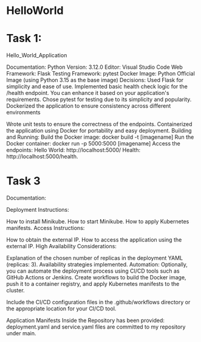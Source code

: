 # HelloWorld

Task 1:
============
Hello_World_Application

Documentation:
Python Version: 3.12.0
Editor: Visual Studio Code
Web Framework: Flask
Testing Framework: pytest
Docker Image: Python Official Image (using Python 3.15 as the base image)
Decisions:
Used Flask for simplicity and ease of use.
Implemented basic health check logic for the /health endpoint. You can enhance it based on your application's requirements.
Chose pytest for testing due to its simplicity and popularity.
Dockerized the application to ensure consistency across different environments

Wrote unit tests to ensure the correctness of the endpoints.
Containerized the application using Docker for portability and easy deployment.
Building and Running:
Build the Docker image: docker build -t [imagename]
Run the Docker container: docker run -p 5000:5000 [imagename]
Access the endpoints:
Hello World: http://localhost:5000/
Health: http://localhost:5000/health.


Task 3
===========

Documentation:

Deployment Instructions:

How to install Minikube.
How to start Minikube.
How to apply Kubernetes manifests.
Access Instructions:

How to obtain the external IP.
How to access the application using the external IP.
High Availability Considerations:

Explanation of the chosen number of replicas in the deployment YAML (replicas: 3).
Availability strategies implemented.
Automation:
Optionally, you can automate the deployment process using CI/CD tools such as GitHub Actions or Jenkins. Create workflows to build the Docker image, push it to a container registry, and apply Kubernetes manifests to the cluster.

Include the CI/CD configuration files in the .github/workflows directory or the appropriate location for your CI/CD tool.

Application Manifests Inside the Repository has been provided:
deployment.yaml and service.yaml files are committed to my  repository under main.
